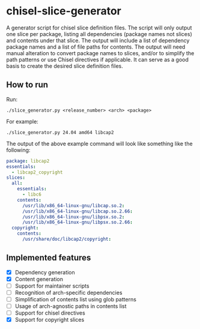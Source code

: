 # chisel-slice-generator
A generator script for chisel slice definition files.
The script will only output one slice per package, listing all dependencies (package names not slices) and contents under that slice. The output will include a list of dependency package names and a list of file paths for contents. The output will need manual alteration to convert package names to slices, and/or to simplify the path patterns or use Chisel directives if applicable. It can serve as a good basis to create the desired slice definition files.

## How to run
Run:
```
./slice_generator.py <release_number> <arch> <package>
```

For example:
```
./slice_generator.py 24.04 amd64 libcap2
```

The output of the above example command will look like something like the following:
```yaml
package: libcap2
essentials:
  - libcap2_copyright
slices:
  all:
    essentials:
      - libc6
    contents:
      /usr/lib/x86_64-linux-gnu/libcap.so.2:
      /usr/lib/x86_64-linux-gnu/libcap.so.2.66:
      /usr/lib/x86_64-linux-gnu/libpsx.so.2:
      /usr/lib/x86_64-linux-gnu/libpsx.so.2.66:
  copyright:
    contents:
      /usr/share/doc/libcap2/copyright:
```

## Implemented features
- [x] Dependency generation
- [x] Content generation
- [ ] Support for maintainer scripts
- [ ] Recognition of arch-specific dependencies
- [ ] Simplification of contents list using glob patterns
- [ ] Usage of arch-agnostic paths in contents list
- [ ] Support for chisel directives
- [x] Support for copyright slices
